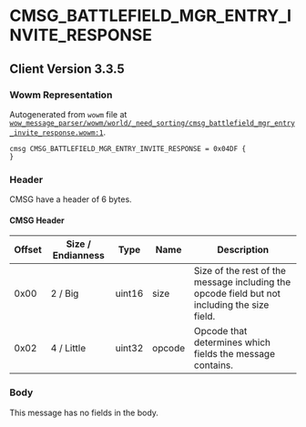 # CMSG_BATTLEFIELD_MGR_ENTRY_INVITE_RESPONSE

## Client Version 3.3.5

### Wowm Representation

Autogenerated from `wowm` file at [`wow_message_parser/wowm/world/_need_sorting/cmsg_battlefield_mgr_entry_invite_response.wowm:1`](https://github.com/gtker/wow_messages/tree/main/wow_message_parser/wowm/world/_need_sorting/cmsg_battlefield_mgr_entry_invite_response.wowm#L1).
```rust,ignore
cmsg CMSG_BATTLEFIELD_MGR_ENTRY_INVITE_RESPONSE = 0x04DF {
}
```
### Header

CMSG have a header of 6 bytes.

#### CMSG Header

| Offset | Size / Endianness | Type   | Name   | Description |
| ------ | ----------------- | ------ | ------ | ----------- |
| 0x00   | 2 / Big           | uint16 | size   | Size of the rest of the message including the opcode field but not including the size field.|
| 0x02   | 4 / Little        | uint32 | opcode | Opcode that determines which fields the message contains.|

### Body

This message has no fields in the body.

